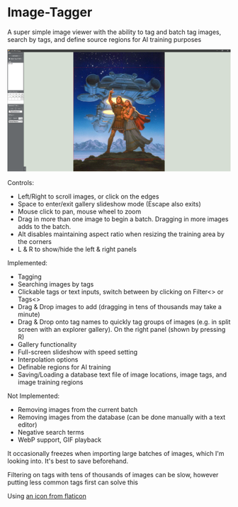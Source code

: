 # Image-Tagger
A super simple image viewer with the ability to tag and batch tag images, search by tags, and define source regions for AI training purposes

![preview image](ImageTagger_v5.png)

Controls:
* Left/Right to scroll images, or click on the edges
* Space to enter/exit gallery slideshow mode (Escape also exits)
* Mouse click to pan, mouse wheel to zoom
* Drag in more than one image to begin a batch. Dragging in more images adds to the batch.
* Alt disables maintaining aspect ratio when resizing the training area by the corners
* L & R to show/hide the left & right panels

Implemented:
* Tagging
* Searching images by tags
* Clickable tags or text inputs, switch between by clicking on Filter<> or Tags<>
* Drag & Drop images to add (dragging in tens of thousands may take a minute)
* Drag & Drop onto tag names to quickly tag groups of images (e.g. in split screen with an explorer gallery). On the right panel (shown by pressing R)
* Gallery functionality
* Full-screen slideshow with speed setting
* Interpolation options
* Definable regions for AI training
* Saving/Loading a database text file of image locations, image tags, and image training regions

Not Implemented:
* Removing images from the current batch
* Removing images from the database (can be done manually with a text editor)
* Negative search terms
* WebP support, GIF playback

It occasionally freezes when importing large batches of images, which I'm looking into. It's best to save beforehand.

Filtering on tags with tens of thousands of images can be slow, however putting less common tags first can solve this

Using [an icon from flaticon](https://www.flaticon.com/free-icon/computer_8891318)
